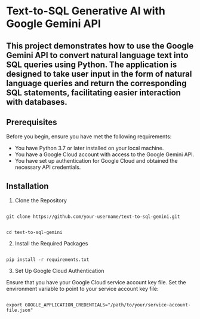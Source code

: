 # Text-to-SQL Generative AI with Google Gemini API
## This project demonstrates how to use the Google Gemini API to convert natural language text into SQL queries using Python. The application is designed to take user input in the form of natural language queries and return the corresponding SQL statements, facilitating easier interaction with databases.

## Prerequisites
Before you begin, ensure you have met the following requirements:

- You have Python 3.7 or later installed on your local machine.
- You have a Google Cloud account with access to the Google Gemini API.
- You have set up authentication for Google Cloud and obtained the necessary API credentials.

## Installation
1. Clone the Repository

```

git clone https://github.com/your-username/text-to-sql-gemini.git

```
```

cd text-to-sql-gemini

```
2. Install the Required Packages
```

pip install -r requirements.txt

```
3. Set Up Google Cloud Authentication

Ensure that you have your Google Cloud service account key file. Set the environment variable to point to your service account key file:
```

export GOOGLE_APPLICATION_CREDENTIALS="/path/to/your/service-account-file.json"

```
